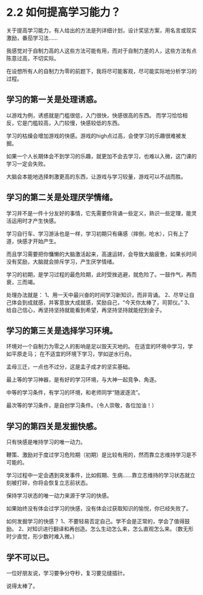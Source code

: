 # 2.2 如何提高学习能力？

关于提高学习能力，有人给出的方法是列详细计划，设计奖惩方案，用名言或现实激励，番茄学习法……

我感觉对于自制力高的人这些方法可能有用，而对于自制力差的人，这些方法有点陈意过高，不切实际。

在设想所有人的自制力为零的前题下，我将尽可能客观，尽可能实际地分析学习的过程。

## 学习的第一关是处理诱惑。

以游戏为例，诱惑就是门槛很低，入门很快，快感很高的东西。 而学习恰恰相反，它是门槛较高，入门较慢，快感较低的东西。

学习的枯燥会增加游戏的快感。游戏的high点过高，会使学习的乐趣很难被发掘。

如果一个人长期体会不到学习的乐趣，就更加不会去学习，也难以入微，这门课的学习一定会失败。

大脑会本能地选择刺激更高的东西，让游戏与学习较量，游戏可以不战而胜。

## 学习的第二关是处理厌学情绪。

学习并不是一件十分友好的事情，它先需要你背诵一些定义，熟识一些定理，能灵活运用时才产生快感。

学习自行车、学习游泳也是一样，学习初期只有痛感（摔倒，呛水），只有上了道，快感才开始产生。

而且学习需要把你慵懒的大脑激活起来，高速运转，会导致大脑疲惫，如果长时间没有奖励，大脑就会排斥学习，产生厌学情绪。

学习的初期，是学习过程的最危险期，此时受挫逃避，就危险了。一鼓作气，再而衰，三而竭。

处理办法就是： 1、用一天中最兴奋的时间学习新知识，而非背诵。 2、尽早让自己体会到成就感，并客意放大成就感，奖励自己，“今天你太棒了，司郭仪。” 3、给自己信心，再坚持坚持就能看到希望，再坚持坚持就能挖到金子。

## 学习的第三关是选择学习环境。

环境对一个自制力为零之人的影响是足以毁天灭地的。 在适宜的环境中学习，学如平原走马； 在不适宜的环境下学习，学如逆水行舟。

孟母三迁，一点也不过分，这是孟子成才的坚实基础。

最上等的学习神器，是有好的学习环境，与大神一起竞争、角逐。

中等的学习条件，有学习的环境，和老师同学“随波逐流”。

最次等的学习条件，是自创学习条件。（令人崇敬，各位加油！）

## 学习的第四关是发掘快感。

只有快感是唯持学习的唯一动力。

鞭策、激励对于度过学习危险期（初期）是比较有用的，然而靠立志维持学习是不可能的。

学习过程中一定会遇到突发事件，比如假期、生病……靠立志维持的学习状态就立刻被打碎，你将会恢复立志前状态。

保持学习状态的唯一动力来源于学习的快感。

如果始终没有体会过学习的快感，没有体会过获取知识的愉悦，你已经失败了。

如何发掘学习的快感？ 1、不要轻易否定自己。学不会是正常的，学会了值得鼓励。 2、对知识进行翻译和再创造。怎么生动怎么来，怎么直观怎么来。（数无形时少直觉，形少数时难入微。）

## 学不可以已。

一位好朋友说，学习要争分夺秒，复习要见缝插针。

说得太棒了。

